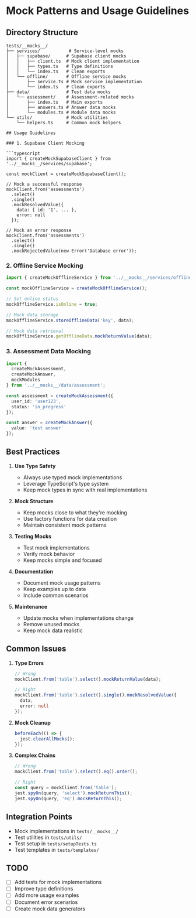 # Mock Patterns and Usage Guidelines

## Directory Structure

```
tests/__mocks__/
├── services/           # Service-level mocks
│   ├── supabase/      # Supabase client mocks
│   │   ├── client.ts  # Mock client implementation
│   │   ├── types.ts   # Type definitions
│   │   └── index.ts   # Clean exports
│   └── offline/       # Offline service mocks
│       ├── service.ts # Mock service implementation
│       └── index.ts   # Clean exports
├── data/              # Test data mocks
│   └── assessment/    # Assessment-related mocks
│       ├── index.ts   # Main exports
│       ├── answers.ts # Answer data mocks
│       └── modules.ts # Module data mocks
└── utils/             # Mock utilities
    └── helpers.ts     # Common mock helpers

## Usage Guidelines

### 1. Supabase Client Mocking

```typescript
import { createMockSupabaseClient } from '../__mocks__/services/supabase';

const mockClient = createMockSupabaseClient();

// Mock a successful response
mockClient.from('assessments')
  .select()
  .single()
  .mockResolvedValue({
    data: { id: '1', ... },
    error: null
  });

// Mock an error response
mockClient.from('assessments')
  .select()
  .single()
  .mockRejectedValue(new Error('Database error'));
```

### 2. Offline Service Mocking

```typescript
import { createMockOfflineService } from '../__mocks__/services/offline';

const mockOfflineService = createMockOfflineService();

// Set online status
mockOfflineService.isOnline = true;

// Mock data storage
mockOfflineService.storeOfflineData('key', data);

// Mock data retrieval
mockOfflineService.getOfflineData.mockReturnValue(data);
```

### 3. Assessment Data Mocking

```typescript
import { 
  createMockAssessment,
  createMockAnswer,
  mockModules 
} from '../__mocks__/data/assessment';

const assessment = createMockAssessment({
  user_id: 'user123',
  status: 'in_progress'
});

const answer = createMockAnswer({
  value: 'test answer'
});
```

## Best Practices

1. **Use Type Safety**
   - Always use typed mock implementations
   - Leverage TypeScript's type system
   - Keep mock types in sync with real implementations

2. **Mock Structure**
   - Keep mocks close to what they're mocking
   - Use factory functions for data creation
   - Maintain consistent mock patterns

3. **Testing Mocks**
   - Test mock implementations
   - Verify mock behavior
   - Keep mocks simple and focused

4. **Documentation**
   - Document mock usage patterns
   - Keep examples up to date
   - Include common scenarios

5. **Maintenance**
   - Update mocks when implementations change
   - Remove unused mocks
   - Keep mock data realistic

## Common Issues

1. **Type Errors**
   ```typescript
   // Wrong
   mockClient.from('table').select().mockReturnValue(data);

   // Right
   mockClient.from('table').select().single().mockResolvedValue({
     data,
     error: null
   });
   ```

2. **Mock Cleanup**
   ```typescript
   beforeEach(() => {
     jest.clearAllMocks();
   });
   ```

3. **Complex Chains**
   ```typescript
   // Wrong
   mockClient.from('table').select().eq().order();

   // Right
   const query = mockClient.from('table');
   jest.spyOn(query, 'select').mockReturnThis();
   jest.spyOn(query, 'eq').mockReturnThis();
   ```

## Integration Points

- Mock implementations in `tests/__mocks__/`
- Test utilities in `tests/utils/`
- Test setup in `tests/setupTests.ts`
- Test templates in `tests/templates/`

## TODO

- [ ] Add tests for mock implementations
- [ ] Improve type definitions
- [ ] Add more usage examples
- [ ] Document error scenarios
- [ ] Create mock data generators 